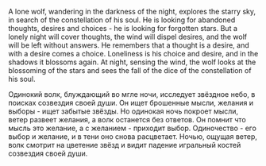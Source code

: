 A lone wolf, wandering in the darkness of the night, explores the starry sky, in search of the constellation of his soul. 
He is looking for abandoned thoughts, desires and choices - he is looking for forgotten stars. 
But a lonely night will cover thoughts, the wind will dispel desires, and the wolf will be left without answers. 
He remembers that a thought is a desire, and with a desire comes a choice. 
Loneliness is his choice and desire, and in the shadows it blossoms again. 
At night, sensing the wind, the wolf looks at the blossoming of the stars and sees the fall of the dice of the constellation of his soul. 

Одинокий волк, блуждающий во мгле ночи, исследует звёздное небо, в поисках созвездия своей души. 
Он ищет брошенные мысли, желания и выборы - ищет забытые звёзды. 
Но одинокая ночь покроет мысли, ветер развеет желания, а волк останется без ответов. 
Он помнит что мысль это желание, а с желанием - приходит выбор. 
Одиночество - его выбор и желание, и в тени оно снова расцветает. 
Ночью, ощущая ветер, волк смотрит на цветение звёзд и видит падение игральный костей созвездия своей души. 
